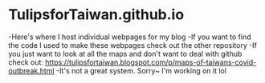 # TulipsforTaiwan.github.io
-Here's where I host individual webpages for my blog
-If you want to find the code I used to make these webpages check out the other repository
-If you just want to look at all the maps and don't want to deal with github check out: https://tulipsfortaiwan.blogspot.com/p/maps-of-taiwans-covid-outbreak.html 
-It's not a great system. Sorry~ I'm working on it lol 
